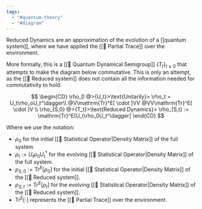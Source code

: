 ```yaml
---
tags:
  - "#quantum-theory"
  - "#diagram"
---
```

Reduced Dynamics are an approximation of the evolution of a [[quantum system]], where we have applied the [[📘 Partial Trace]] over the environment.

More formally, this is a [[📘 Quantum Dynamical Semigroup]] $\{T_t \}_{t \geq 0}$ that attempts to make the diagram below commutative. This is only an attempt, as the [[📘 Reduced system]] does not contain all the information needed for commutativity to hold.

$$
\begin{CD}
\rho_0 @>{U_t}>\text{Unitarily}> \rho_t = U_t\rho_oU_t^\dagger\\
@V\mathrm{Tr}^E[ \cdot ]VV @VV\mathrm{Tr}^E[ \cdot ]V \\
\rho_{S,0} @>{T_t}>\text{Reduced Dynamics}> \rho_{S,t} := \mathrm{Tr}^E[U_t\rho_0U_t^\dagger]
\end{CD}
$$

Where we use the notation:
- $\rho_0$ for the initial [[📘 Statistical Operator|Density Matrix]] of the full system
- $\rho_t := U_t\rho_0U_t^\dagger$ for the evolving [[📘 Statistical Operator|Density Matrix]] of the full system.
- $\rho_{S,0}:= \mathrm{Tr}^E[\rho_0]$ for the initial [[📘 Statistical Operator|Density Matrix]] of the [[📘 Reduced system]].
- $\rho_{S,t} := \mathrm{Tr}^E[\rho_t]$ for the evolving [[📘 Statistical Operator|Density Matrix]] of the [[📘 Reduced system]].
- $\mathrm{Tr}^E[ \cdot]$ represents the [[📘 Partial Trace]] over the environment.
